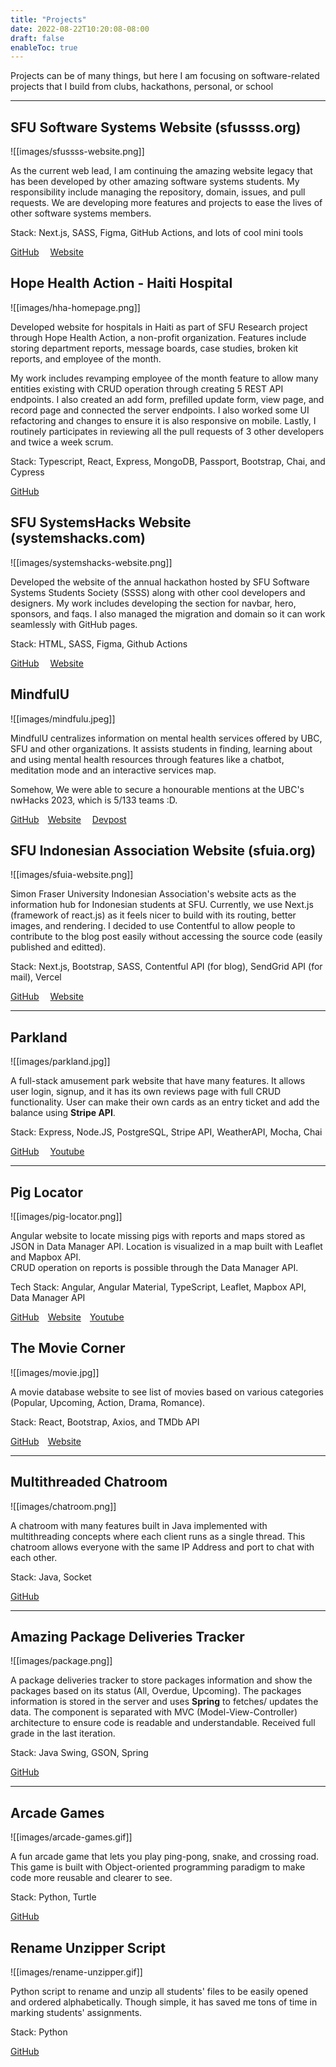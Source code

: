 ```yaml
---
title: "Projects"
date: 2022-08-22T10:20:08-08:00
draft: false
enableToc: true
---
```

Projects can be of many things, but here I am focusing on software-related projects that I build from clubs, hackathons, personal, or school

---

## SFU Software Systems Website (sfussss.org)
![[images/sfussss-website.png]]

As the current web lead, I am continuing the amazing website legacy that has been developed by other amazing software systems students. My responsibility include managing the repository, domain, issues, and pull requests. We are developing more features and projects to ease the lives of other software systems members.

Stack: Next.js, SASS, Figma, GitHub Actions, and lots of cool mini tools

<a target="_blank" href="https://github.com/ssss-sfu/ssss-sfu.github.io">GitHub</a>&emsp;
<a target="_blank" href="https://www.sfussss.org/">Website</a>

## Hope Health Action - Haiti Hospital
![[images/hha-homepage.png]]

Developed website for hospitals in Haiti as part of SFU Research project through Hope Health Action, a non-profit organization. Features include storing department reports, message boards, case studies, broken kit reports, and employee of the month. 

My work includes revamping employee of the month feature to allow many entities existing with CRUD operation through creating 5 REST API endpoints. I also created an add form, prefilled update form, view page, and record page and connected the server endpoints. I also worked some UI refactoring and changes to ensure it is also responsive on mobile. Lastly, I routinely participates in reviewing all the pull requests of 3 other developers and twice a week scrum.

Stack: Typescript, React, Express, MongoDB, Passport, Bootstrap, Chai, and Cypress

<a target="_blank" href="https://github.com/drbfraser/HHA-HaitiHospital">GitHub</a>

## SFU SystemsHacks Website (systemshacks.com)
![[images/systemshacks-website.png]]

Developed the website of the annual hackathon hosted by SFU Software Systems Students Society (SSSS) along with other cool developers and designers. My work includes developing the section for navbar, hero, sponsors, and faqs. I also managed the migration and domain so it can work seamlessly with GitHub pages.

Stack: HTML, SASS, Figma, Github Actions

<a target="_blank" href="https://github.com/ssss-sfu/2023-roothacks">GitHub</a>&emsp;
<a target="_blank" href="https://systemshacks.com/">Website</a>

## MindfulU

![[images/mindfulu.jpeg]]

MindfulU centralizes information on mental health services offered by UBC, SFU and other organizations. It assists students in finding, learning about and using mental health resources through features like a chatbot, meditation mode and an interactive services map.

Somehow, We were able to secure a honourable mentions at the UBC's nwHacks 2023, which is 5/133 teams :D.

<a target="_blank" href="https://github.com/LenaWang03/NW-Hacks-2023">GitHub</a>&emsp;<a target="_blank" href="https://nw-hacks-2023.vercel.app/">Website</a>&emsp;
<a target="_blank" href="https://devpost.com/software/mindfulu-eo6fbg">Devpost</a>

## SFU Indonesian Association Website (sfuia.org)

![[images/sfuia-website.png]]

Simon Fraser University Indonesian Association's website acts as the information hub for Indonesian students at SFU. Currently, we use Next.js (framework of react.js) as it feels nicer to build with its routing, better images, and rendering. I decided to use Contentful to allow people to contribute to the blog post easily without accessing the source code (easily published and editted).

Stack: Next.js, Bootstrap, SASS, Contentful API (for blog), SendGrid API (for mail), Vercel

<a target="_blank" href="https://github.com/sfuia/sfuia-website">GitHub</a>&emsp;
<a target="_blank" href="https://www.sfuia.org/">Website</a>

---

## Parkland

![[images/parkland.jpg]]

A full-stack amusement park website that have many features. It allows user login, signup, and it has its own reviews page with full CRUD functionality. User can make their own cards as an entry ticket and add the balance using **Stripe API**.

Stack: Express, Node.JS, PostgreSQL, Stripe API, WeatherAPI, Mocha, Chai

<a target="_blank" href="https://github.com/brianrahadi/parkland">GitHub</a>&emsp;
<a target="_blank" href="https://www.youtube.com/watch?v=eMDrgqQ6-TY&list=PLsMwgYc1l_V03D-kKRaXcnumVEb8k8ot_&index=2">Youtube</a>

---

## Pig Locator

![[images/pig-locator.png]]

Angular website to locate missing pigs with reports and maps stored as JSON in Data Manager API. Location is visualized in a map built with Leaflet and Mapbox API. <br>
CRUD operation on reports is possible through the Data Manager API.

Tech Stack: Angular, Angular Material, TypeScript, Leaflet, Mapbox API, Data Manager API

<a target="_blank" href="https://github.com/brianrahadi/pig-locator">GitHub</a>&emsp;<a target="_blank" href="https://pig-locator.brianrahadi.com">Website</a>&emsp;<a target="_blank" href="https://www.youtube.com/watch?v=PiQZpUfYscM&ab_channel=BrianRahadi">Youtube</a>

## The Movie Corner

![[images/movie.jpg]]

A movie database website to see list of movies based on various categories (Popular, Upcoming, Action, Drama, Romance).

Stack: React, Bootstrap, Axios, and TMDb API

<a target="_blank" href="https://github.com/brianrahadi/movie-list"> GitHub</a>&emsp;<a target="_blank" href="https://movie-list-brianrahadi.vercel.app/">Website</a>

---

## Multithreaded Chatroom

![[images/chatroom.png]]

A chatroom with many features built in Java implemented with multithreading concepts where each client runs as a single thread. This chatroom allows everyone with the same IP Address and port to chat with each other.

Stack: Java, Socket

<a target="_blank" href="https://github.com/brianrahadi/java-multithreaded-chatroom"> GitHub</a>

---

## Amazing Package Deliveries Tracker

![[images/package.png]]

A package deliveries tracker to store packages information and show the packages based on its status (All, Overdue, Upcoming). The packages information is stored in the server and uses **Spring** to fetches/ updates the data. The component is separated with MVC (Model-View-Controller) architecture to ensure code is readable and understandable. Received full grade in the last iteration.

Stack: Java Swing, GSON, Spring

<a target="_blank" href="https://github.com/brianrahadi/package-tracker"> GitHub</a>

---

## Arcade Games

![[images/arcade-games.gif]]

A fun arcade game that lets you play ping-pong, snake, and crossing road. This game is built with Object-oriented programming paradigm to make code more reusable and clearer to see.

Stack: Python, Turtle

<a target="_blank" href="https://github.com/brianrahadi/arcade-games"> GitHub</a>

## Rename Unzipper Script

![[images/rename-unzipper.gif]]

Python script to rename and unzip all students' files to be easily opened and ordered alphabetically. Though simple, it has saved me tons of time in marking students' assignments.

Stack: Python

<a target="_blank" href="https://github.com/brianrahadi/rename-unzipper"> GitHub</a>
